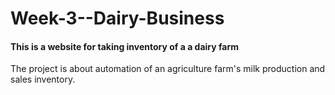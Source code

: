 # Week-3--Dairy-Business
#### This is a website for taking inventory of a a dairy farm
The project is about automation of an agriculture farm's milk production and sales inventory.
